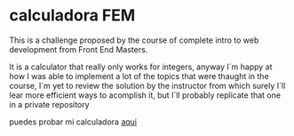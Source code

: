 # calculadora FEM
This is a challenge proposed by the course of complete intro to web development from Front End Masters.


It is a calculator that really only works for integers, anyway I´m happy at how I was able to implement
a lot of the topics that were thaught in the course, I´m yet to review the solution by the instructor
from which surely I´ll lear more efficient ways to acomplish it, but I´ll probably replicate that one in a private repository

puedes probar mi calculadora [aqui](https://amendoxe.github.io/calculadora-fem/)
